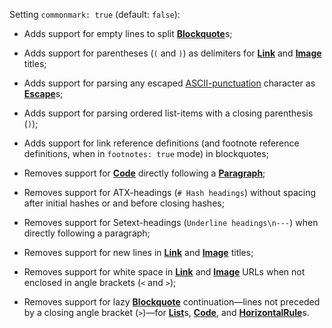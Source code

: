 Setting `commonmark: true` (default: `false`):

*   Adds support for empty lines to split
    [**Blockquote**](https://github.com/wooorm/mdast/blob/master/doc/nodes.md#blockquote)s;

*   Adds support for parentheses (`(` and `)`) as delimiters for
    [**Link**](https://github.com/wooorm/mdast/blob/master/doc/nodes.md#link)
    and [**Image**](https://github.com/wooorm/mdast/blob/master/doc/nodes.md#image)
    titles;

*   Adds support for parsing any escaped
    [ASCII-punctuation](http://spec.commonmark.org/0.18/#backslash-escapes)
    character as
    [**Escape**](https://github.com/wooorm/mdast/blob/master/doc/nodes.md#escape)s;

*   Adds support for parsing ordered list-items with a closing
    parenthesis (`)`);

*   Adds support for link reference definitions (and footnote reference
    definitions, when in `footnotes: true` mode) in blockquotes;

*   Removes support for
    [**Code**](https://github.com/wooorm/mdast/blob/master/doc/nodes.md#code)
    directly following a
    [**Paragraph**](https://github.com/wooorm/mdast/blob/master/doc/nodes.md#paragraph);

*   Removes support for ATX-headings (`# Hash headings`) without spacing
    after initial hashes or and before closing hashes;

*   Removes support for Setext-headings (`Underline headings\n---`) when
    directly following a paragraph;

*   Removes support for new lines in [**Link**](https://github.com/wooorm/mdast/blob/master/doc/nodes.md#link) and [**Image**](https://github.com/wooorm/mdast/blob/master/doc/nodes.md#image) titles;

*   Removes support for white space in [**Link**](https://github.com/wooorm/mdast/blob/master/doc/nodes.md#link) and [**Image**](https://github.com/wooorm/mdast/blob/master/doc/nodes.md#image) URLs when not enclosed in angle brackets (`<` and `>`);

*   Removes support for lazy [**Blockquote**](https://github.com/wooorm/mdast/blob/master/doc/nodes.md#blockquote)
    continuation—lines not preceded by a closing angle bracket (`>`)—for
    [**List**](https://github.com/wooorm/mdast/blob/master/doc/nodes.md#list)s,
    [**Code**](https://github.com/wooorm/mdast/blob/master/doc/nodes.md#code),
    and [**HorizontalRule**](https://github.com/wooorm/mdast/blob/master/doc/nodes.md#horizontalrule)s.
